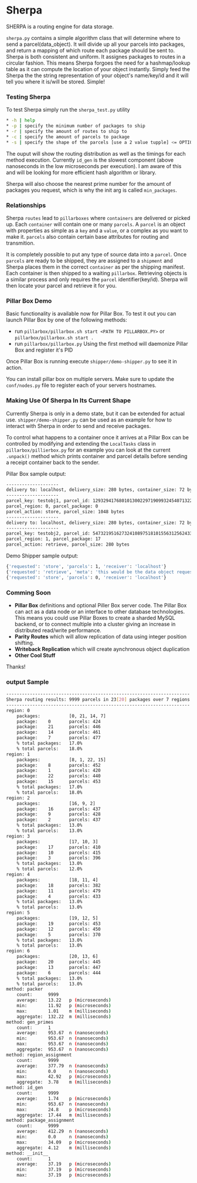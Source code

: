 # Sherpa
SHERPA is a routing engine for data storage.

`sherpa.py` contains a simple algorithm class that will determine where to send a parcel(data_object). It will divide up all your parcels into packages, and return a mapping of which route each package should be sent to. Sherpa is both consistent and uniform. It assignes packages to routes in a circular fashion. This means Sherpa forgoes the need for a hashmap/lookup table as it can compute the location of your object instantly. Simply feed the Sherpa the the string representation of your object's name/key/id and it will tell you where it is/will be stored. Simple!

### Testing Sherpa
To test Sherpa simply run the `sherpa_test.py` utility
```bash
* -h | help
* -p | specify the minimum number of packages to ship
* -r | specify the amount of routes to ship to
* -c | specify the amount of parcels to package
* -s | specify the shape of the parcels [use a 2 value tupple] <= OPTIONAL
```
The ouput will show the routing distribution as well as the timings for each method execution. Currently `id_gen` is the slowest component (above nanoseconds in the low microseconds per execution). I am aware of this and will be looking for more efficient hash algorithm or library.

Sherpa will also choose the nearest prime number for the amount of packages you request, which is why the init arg is called `min_packages`.

### Relationships
Sherpa `routes` lead to `pillarboxes` where `containers` are delivered or picked up. Each `container` will contain one or many `parcels`. A `parcel` is an object with properties as simple as a `key` and a `value`, or a complex as you want to make it. `parcels` also contain certain base attributes for routing and transmition.

It is completely possible to put any type of source data into a `parcel`. Once `parcels` are ready to be shipped, they are assigned to a `shipment` and Sherpa places them in the correct `container` as per the shipping manifest. Each container is then shipped to a waiting `pillarbox`. Retrieving objects is a similar process and only requires the `parcel` identifier(key/id). Sherpa will then locate your parcel and retrieve it for you.

### Pillar Box Demo
Basic functionality is available now for Pillar Box. To test it out you can launch Pillar Box by one of the following methods:
* run `pillarbox/pillarbox.sh start <PATH TO PILLARBOX.PY>` or `pillarbox/pillarbox.sh start .`
* run `pillarbox/pillarbox.py`
Using the first method will daemonize Pillar Box and register it's PID

Once Pillar Box is running execute `shipper/demo-shipper.py` to see it in action.

You can install pillar box on multiple servers. Make sure to update the `conf/nodes.py` file to register each of your servers hostnames.

### Making Use Of Sherpa In Its Current Shape
Currently Sherpa is only in a demo state, but it can be extended for actual use. `shipper/demo-shipper.py` can be used as an example for how to interact with Sherpa in order to send and receive packages.

To control what happens to a container once it arrives at a Pillar Box can be controlled by modifying and extending the `LocalTasks` class in `pillarbox/pillierbox.py` for an example you can look at the current `.unpack()` method which prints container and parcel details before sending a receipt container back to the sender.

Pillar Box sample output:
```bash
--------------------
delivery to: localhost, delivery_size: 280 bytes, container_size: 72 bytes, compressed_size: 291
--------------------
parcel_key: testobj1, parcel_id: 1293294176801013002297190993245407132226136516837
parcel_region: 0, parcel_package: 0
parcel_action: store, parcel_size: 1048 bytes
--------------------
delivery to: localhost, delivery_size: 280 bytes, container_size: 72 bytes, compressed_size: 282
--------------------
parcel_key: testobj2, parcel_id: 547321951627324108975181015563125624335359999533
parcel_region: 1, parcel_package: 17
parcel_action: retrieve, parcel_size: 280 bytes
```

Demo Shipper sample output:
```bash
{'requested': 'store', 'parcels': 1, 'receiver': 'localhost'}
{'requested': 'retrieve', 'meta': 'this would be the data object requested', 'receiver': 'localhost'}
{'requested': 'store', 'parcels': 0, 'receiver': 'localhost'}
```

### Comming Soon

* **Pillar Box** definitions and optional Piller Box server code. The Pillar Box can act as a data node or an interface to other database technologies. This means you could use Pillar Boxes to create a sharded MySQL backend, or to connect multiple <popular noSQL databases> into a cluster giving an increase in distributed read/write performance.
* **Parity Routes** which will allow replication of data using integer position shifting.
* **Writeback Replication** which will create aynchronous object duplication
* **Other Cool Stuff**

Thanks!

### output Sample
```bash
----------------------------------------------------------------------
Sherpa routing results: 9999 parcels in 23[20] packages over 7 regions
----------------------------------------------------------------------
region: 0
	packages:		    [0, 21, 14, 7]
	package:	0	    parcels: 424
	package:	21	    parcels: 446
	package:	14	    parcels: 461
	package:	7	    parcels: 477
	% total packages:	17.0%
	% total parcels:	18.0%
region: 1
	packages:		    [8, 1, 22, 15]
	package:	8	    parcels: 452
	package:	1	    parcels: 420
	package:	22	    parcels: 440
	package:	15	    parcels: 453
	% total packages:	17.0%
	% total parcels:	18.0%
region: 2
	packages:		    [16, 9, 2]
	package:	16	    parcels: 437
	package:	9	    parcels: 428
	package:	2	    parcels: 437
	% total packages:	13.0%
	% total parcels:	13.0%
region: 3
	packages:		    [17, 10, 3]
	package:	17	    parcels: 410
	package:	10	    parcels: 415
	package:	3	    parcels: 396
	% total packages:	13.0%
	% total parcels:	12.0%
region: 4
	packages:		    [18, 11, 4]
	package:	18	    parcels: 382
	package:	11	    parcels: 479
	package:	4	    parcels: 433
	% total packages:	13.0%
	% total parcels:	13.0%
region: 5
	packages:		    [19, 12, 5]
	package:	19	    parcels: 453
	package:	12	    parcels: 450
	package:	5	    parcels: 370
	% total packages:	13.0%
	% total parcels:	13.0%
region: 6
	packages:		    [20, 13, 6]
	package:	20	    parcels: 445
	package:	13	    parcels: 447
	package:	6	    parcels: 444
	% total packages:	13.0%
	% total parcels:	13.0%
method:	packer
	count:		9999
	average:	13.22	p (microseconds)
	min:		11.92	p (microseconds)
	max:		1.01	m (milliseconds)
	aggregate:	132.22	m (milliseconds)
method:	gen_primes
	count:		1
	average:	953.67	n (nanoseconds)
	min:		953.67	n (nanoseconds)
	max:		953.67	n (nanoseconds)
	aggregate:	953.67	n (nanoseconds)
method:	region_assignment
	count:		9999
	average:	377.79	n (nanoseconds)
	min:		0.0	    n (nanoseconds)
	max:		42.92	p (microseconds)
	aggregate:	3.78	m (milliseconds)
method:	id_gen
	count:		9999
	average:	1.74	p (microseconds)
	min:		953.67	n (nanoseconds)
	max:		24.8	p (microseconds)
	aggregate:	17.44	m (milliseconds)
method:	package_assignment
	count:		9999
	average:	412.29	n (nanoseconds)
	min:		0.0	    n (nanoseconds)
	max:		34.09	p (microseconds)
	aggregate:	4.12	m (milliseconds)
method:	__init__
	count:		1
	average:	37.19	p (microseconds)
	min:		37.19	p (microseconds)
	max:		37.19	p (microseconds)
```
